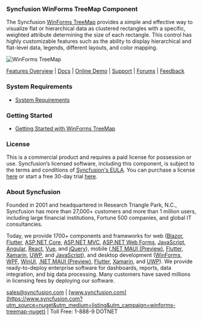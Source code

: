 ### Syncfusion WinForms TreeMap Component
The Syncfusion [WinForms TreeMap](https://www.syncfusion.com/winforms-ui-controls/treemap?utm_source=nuget&utm_medium=listing&utm_campaign=winforms-treemap-nuget) provides a simple and effective way to visualize flat or hierarchical data as clustered rectangles with a specific, weighted attribute determining the size of each rectangle. This control has highly customizable features such as the ability to display hierarchical and flat-level data, legends, different layouts, and color mapping.

![WinForms TreeMap](https://cdn.syncfusion.com/nuget-readme/winforms/winforms_treemap.png)

[Features Overview](https://www.syncfusion.com/winforms-ui-controls/treemap?utm_source=nuget&utm_medium=listing&utm_campaign=winforms-treemap-nuget) | [Docs](https://help.syncfusion.com/windowsforms/treemap/getting-started?utm_source=nuget&utm_medium=listing&utm_campaign=winforms-treemap-nuget) | [Online Demo](https://github.com/syncfusion/winforms-demos?utm_source=nuget&utm_medium=listing&utm_campaign=winforms-treemap-nuget) | [Support](https://www.syncfusion.com/support/directtrac/incidents/newincident?utm_source=nuget&utm_medium=listing&utm_campaign=winforms-treemap-nuget) | [Forums](https://www.syncfusion.com/forums/windowsforms?utm_source=nuget&utm_medium=listing&utm_campaign=winforms-treemap-nuget) | [Feedback](https://www.syncfusion.com/feedback/winforms?utm_source=nuget&utm_medium=listing&utm_campaign=winforms-treemap-nuget)

### System Requirements

* [System Requirements](https://help.syncfusion.com/windowsforms/installation/system-requirements?utm_source=nuget&utm_medium=listing&utm_campaign=winforms-treemap-nuget)

### Getting Started

* [Getting Started with WinForms TreeMap](https://help.syncfusion.com/windowsforms/treemap/getting-started?utm_source=nuget&utm_medium=listing&utm_campaign=winforms-treemap-nuget)

### License

This is a commercial product and requires a paid license for possession or use. Syncfusion’s licensed software, including this component, is subject to the terms and conditions of [Syncfusion's EULA](https://www.syncfusion.com/eula/es/?utm_source=nuget&utm_medium=listing&utm_campaign=winforms-treemap-nuget). You can purchase a license [here](https://www.syncfusion.com/sales/products?utm_source=nuget&utm_medium=listing&utm_campaign=winforms-treemap-nuget) or start a free 30-day trial [here](https://www.syncfusion.com/account/manage-trials/start-trials?utm_source=nuget&utm_medium=listing&utm_campaign=winforms-treemap-nuget).

### About Syncfusion

Founded in 2001 and headquartered in Research Triangle Park, N.C., Syncfusion has more than 27,000+ customers and more than 1 million users, including large financial institutions, Fortune 500 companies, and global IT consultancies.
 
Today, we provide 1700+ components and frameworks for web ([Blazor](https://www.syncfusion.com/blazor-components?utm_source=nuget&utm_medium=listing&utm_campaign=winforms-treemap-nuget), [Flutter](https://www.syncfusion.com/flutter-widgets?utm_source=nuget&utm_medium=listing&utm_campaign=winforms-treemap-nuget), [ASP.NET Core](https://www.syncfusion.com/aspnet-core-ui-controls?utm_source=nuget&utm_medium=listing&utm_campaign=winforms-treemap-nuget), [ASP.NET MVC](https://www.syncfusion.com/aspnet-mvc-ui-controls?utm_source=nuget&utm_medium=listing&utm_campaign=winforms-treemap-nuget), [ASP.NET Web Forms](https://www.syncfusion.com/jquery/aspnet-webforms-ui-controls?utm_source=nuget&utm_medium=listing&utm_campaign=winforms-treemap-nuget), [JavaScript](https://www.syncfusion.com/javascript-ui-controls?utm_source=nuget&utm_medium=listing&utm_campaign=winforms-treemap-nuget), [Angular](https://www.syncfusion.com/angular-ui-components?utm_source=nuget&utm_medium=listing&utm_campaign=winforms-treemap-nuget), [React](https://www.syncfusion.com/react-ui-components?utm_source=nuget&utm_medium=listing&utm_campaign=winforms-treemap-nuget), [Vue](https://www.syncfusion.com/vue-ui-components?utm_source=nuget&utm_medium=listing&utm_campaign=winforms-treemap-nuget), and [jQuery](https://www.syncfusion.com/jquery-ui-widgets?utm_source=nuget&utm_medium=listing&utm_campaign=winforms-treemap-nuget)), mobile ([.NET MAUI (Preview)](https://www.syncfusion.com/maui-controls?utm_source=nuget&utm_medium=listing&utm_campaign=winforms-treemap-nuget), [Flutter](https://www.syncfusion.com/flutter-widgets?utm_source=nuget&utm_medium=listing&utm_campaign=winforms-treemap-nuget), [Xamarin](https://www.syncfusion.com/xamarin-ui-controls?utm_source=nuget&utm_medium=listing&utm_campaign=winforms-treemap-nuget), [UWP](https://www.syncfusion.com/uwp-ui-controls?utm_source=nuget&utm_medium=listing&utm_campaign=winforms-treemap-nuget), and [JavaScript](https://www.syncfusion.com/javascript-ui-controls?utm_source=nuget&utm_medium=listing&utm_campaign=winforms-treemap-nuget)), and desktop development ([WinForms](https://www.syncfusion.com/winforms-ui-controls?utm_source=nuget&utm_medium=listing&utm_campaign=winforms-treemap-nuget), [WPF](https://www.syncfusion.com/wpf-controls?utm_source=nuget&utm_medium=listing&utm_campaign=winforms-treemap-nuget), [WinUI](https://www.syncfusion.com/winui-controls?utm_source=nuget&utm_medium=listing&utm_campaign=winforms-treemap-nuget), [.NET MAUI (Preview)](https://www.syncfusion.com/maui-controls?utm_source=nuget&utm_medium=listing&utm_campaign=winforms-treemap-nuget), [Flutter](https://www.syncfusion.com/flutter-widgets?utm_source=nuget&utm_medium=listing&utm_campaign=winforms-treemap-nuget), [Xamarin](https://www.syncfusion.com/xamarin-ui-controls?utm_source=nuget&utm_medium=listing&utm_campaign=winforms-treemap-nuget), and [UWP](https://www.syncfusion.com/uwp-ui-controls?utm_source=nuget&utm_medium=listing&utm_campaign=winforms-treemap-nuget)). We provide ready-to-deploy enterprise software for dashboards, reports, data integration, and big data processing. Many customers have saved millions in licensing fees by deploying our software.

[sales@syncfusion.com](mailto:sales@syncfusion.com?Subject=Syncfusion%20WinForms%20TreeMap-%20NuGet) | [www.syncfusion.com](https://www.syncfusion.com?utm_source=nuget&utm_medium=listing&utm_campaign=winforms-treemap-nuget) | Toll Free: 1-888-9 DOTNET


